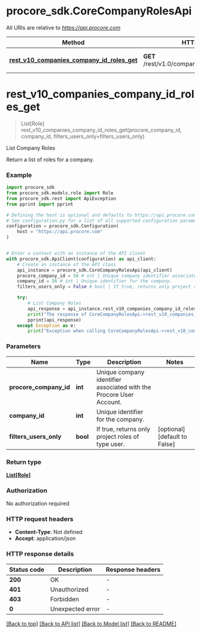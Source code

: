 # procore_sdk.CoreCompanyRolesApi

All URIs are relative to *https://api.procore.com*

Method | HTTP request | Description
------------- | ------------- | -------------
[**rest_v10_companies_company_id_roles_get**](CoreCompanyRolesApi.md#rest_v10_companies_company_id_roles_get) | **GET** /rest/v1.0/companies/{company_id}/roles | List Company Roles


# **rest_v10_companies_company_id_roles_get**
> List[Role] rest_v10_companies_company_id_roles_get(procore_company_id, company_id, filters_users_only=filters_users_only)

List Company Roles

Return a list of roles for a company.

### Example


```python
import procore_sdk
from procore_sdk.models.role import Role
from procore_sdk.rest import ApiException
from pprint import pprint

# Defining the host is optional and defaults to https://api.procore.com
# See configuration.py for a list of all supported configuration parameters.
configuration = procore_sdk.Configuration(
    host = "https://api.procore.com"
)


# Enter a context with an instance of the API client
with procore_sdk.ApiClient(configuration) as api_client:
    # Create an instance of the API class
    api_instance = procore_sdk.CoreCompanyRolesApi(api_client)
    procore_company_id = 56 # int | Unique company identifier associated with the Procore User Account.
    company_id = 56 # int | Unique identifier for the company.
    filters_users_only = False # bool | If true, returns only project roles of type user. (optional) (default to False)

    try:
        # List Company Roles
        api_response = api_instance.rest_v10_companies_company_id_roles_get(procore_company_id, company_id, filters_users_only=filters_users_only)
        print("The response of CoreCompanyRolesApi->rest_v10_companies_company_id_roles_get:\n")
        pprint(api_response)
    except Exception as e:
        print("Exception when calling CoreCompanyRolesApi->rest_v10_companies_company_id_roles_get: %s\n" % e)
```



### Parameters


Name | Type | Description  | Notes
------------- | ------------- | ------------- | -------------
 **procore_company_id** | **int**| Unique company identifier associated with the Procore User Account. | 
 **company_id** | **int**| Unique identifier for the company. | 
 **filters_users_only** | **bool**| If true, returns only project roles of type user. | [optional] [default to False]

### Return type

[**List[Role]**](Role.md)

### Authorization

No authorization required

### HTTP request headers

 - **Content-Type**: Not defined
 - **Accept**: application/json

### HTTP response details

| Status code | Description | Response headers |
|-------------|-------------|------------------|
**200** | OK |  -  |
**401** | Unauthorized |  -  |
**403** | Forbidden |  -  |
**0** | Unexpected error |  -  |

[[Back to top]](#) [[Back to API list]](../README.md#documentation-for-api-endpoints) [[Back to Model list]](../README.md#documentation-for-models) [[Back to README]](../README.md)

